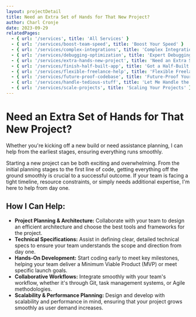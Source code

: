 ```yaml
---
layout: projectDetail
title: Need an Extra Set of Hands for That New Project?
author: Charl Cronje
date: 2023-09-29
relatedPages:
  - { url: '/services', title: 'All Services' }
  - { url: '/services/boost-team-speed', title: 'Boost Your Speed' }
  - { url: '/services/complex-integrations', title: 'Complex Integrations' }
  - { url: '/services/debugging-optimization', title: 'Expert Debugging' } 
  - { url: '/services/extra-hands-new-project', title: 'Need an Extra Set of Hands?' } 
  - { url: '/services/finish-half-built-app', title: 'Got a Half-Built App?' } 
  - { url: '/services/flexible-freelance-help', title: 'Flexible Freelance Help' } 
  - { url: '/services/future-proof-codebase', title: 'Future-Proof Your Codebase' } 
  - { url: '/services/handle-tedious-stuff', title: 'Let Me Handle the Tedious Stuff' }     
  - { url: '/services/scale-projects', title: 'Scaling Your Projects' }   
---
```


# Need an Extra Set of Hands for That New Project?

Whether you're kicking off a new build or need assistance planning, I can help from the earliest stages, ensuring everything runs smoothly.

Starting a new project can be both exciting and overwhelming. From the initial planning stages to the first line of code, getting everything off the ground smoothly is crucial to a successful outcome. If your team is facing a tight timeline, resource constraints, or simply needs additional expertise, I'm here to help from day one.

## How I Can Help:

- **Project Planning & Architecture:** Collaborate with your team to design an efficient architecture and choose the best tools and frameworks for the project.
- **Technical Specifications:** Assist in defining clear, detailed technical specs to ensure your team understands the scope and direction from day one.
- **Hands-On Development:** Start coding early to meet key milestones, helping your team deliver a Minimum Viable Product (MVP) or meet specific launch goals.
- **Collaborative Workflows:** Integrate smoothly with your team's workflow, whether it's through Git, task management systems, or Agile methodologies.
- **Scalability & Performance Planning:** Design and develop with scalability and performance in mind, ensuring that your project grows smoothly as user demand increases.
